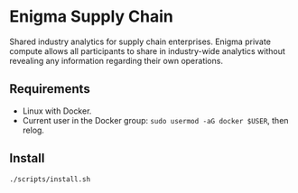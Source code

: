 # Enigma Supply Chain

Shared industry analytics for supply chain enterprises. Enigma private compute allows all participants to share in industry-wide analytics without revealing any information regarding their own operations.

## Requirements

- Linux with Docker.
- Current user in the Docker group: `sudo usermod -aG docker $USER`, then relog.

## Install

```sh
./scripts/install.sh
```
